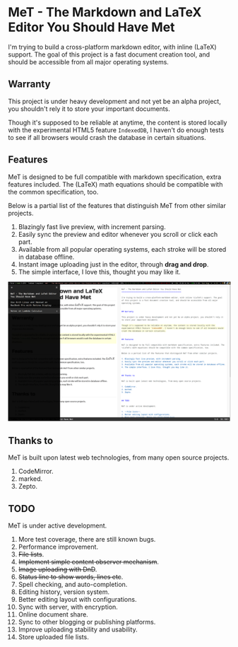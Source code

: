 MeT - The Markdown and LaTeX Editor You Should Have Met
=======================================================

I'm trying to build a cross-platform markdown editor, with inline \(LaTeX\) support. The goal of this project is a fast document creation tool, and should be accessible from all major operating systems.


## Warranty

This project is under heavy development and not yet be an alpha project, you shouldn't rely it to store your important documents.

Though it's supposed to be reliable at anytime, the content is stored locally with the experimental HTML5 feature `IndexedDB`, I haven't do enough tests to see if all browsers would crash the database in certain situations.


## Features

MeT is designed to be full compatible with markdown specification, extra features included. The \(LaTeX\) math equations should be compatible with the common specification, too.

Below is a partial list of the features that distinguish MeT from other similar projects.

1. Blazingly fast live preview, with increment parsing.
2. Easily sync the preview and editor whenever you scroll or click each part.
3. Available from all popular operating systems, each stroke will be stored in database offline.
4. Instant image uploading just in the editor, through **drag and drop**.
5. The simple interface, I love this, thought you may like it.

![snapshot](images/snapshot.png)


## Thanks to

MeT is built upon latest web technologies, from many open source projects.

1. CodeMirror.
2. marked.
3. Zepto.


## TODO

MeT is under active development.

1. More test coverage, there are still known bugs.
2. Performance improvement.
3. ~~File lists~~.
4. ~~Implement simple content observer mechanism~~.
5. ~~Image uploading with DnD~~.
6. ~~Status line to show words, lines etc~~.
7. Spell checking, and auto-completion.
8. Editing history, version system.
9. Better editing layout with configurations.
10. Sync with server, with encryption.
11. Online document share.
12. Sync to other blogging or publishing platforms.
13. Improve uploading stability and usability.
14. Store uploaded file lists.
